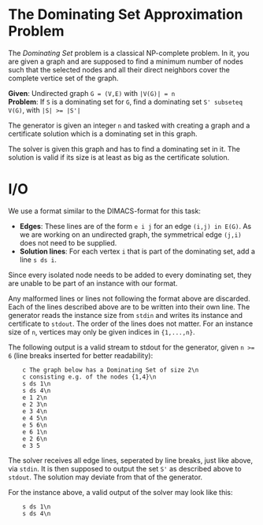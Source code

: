 # The Dominating Set Approximation Problem
The *Dominating Set* problem is a classical NP-complete problem. In it, you are
given a graph and are supposed to find a minimum number of nodes such that
the selected nodes and all their direct neighbors cover the complete vertice set
of the graph.

**Given**: Undirected graph `G = (V,E)` with `|V(G)| = n`  
**Problem**: If `S` is a dominating set for `G`, find a dominating set 
`S' subseteq V(G)`, with `|S| >= |S'|`

The generator is given an integer `n` and tasked with creating a graph and a 
certificate solution which is a dominating set in this graph.

The solver is given this graph and has to find a dominating set in it. The 
solution is valid if its size is at least as big as the
certificate solution.
# I/O
We use a format similar to the DIMACS-format for this task:
* **Edges**: These lines are of the form `e i j`
    for an edge `(i,j) in E(G)`. As we are working on an undirected graph, 
    the symmetrical edge `(j,i)` does not need to be supplied.
* **Solution lines**: For each vertex `i` that is part of the dominating set, add
    a line `s ds i`.

Since every isolated node needs to be added to every dominating set, they are
unable to be part of an instance with our format.

Any malformed lines or lines not following the format above are discarded.
Each of the lines described above are to be written into their own line.
The generator reads the instance size from `stdin` and writes its instance 
and certificate to `stdout`. The order of the lines does not matter. For an
instance size of `n`, vertices may only be given indices in `{1,...,n}`.


The following output is a valid stream to stdout for the generator, given 
`n >= 6` (line breaks inserted for better readability):
```
    c The graph below has a Dominating Set of size 2\n
    c consisting e.g. of the nodes {1,4}\n
    s ds 1\n
    s ds 4\n
    e 1 2\n
    e 2 3\n
    e 3 4\n
    e 4 5\n
    e 5 6\n
    e 6 1\n
    e 2 6\n
    e 3 5
```
The solver receives all edge lines, seperated by line breaks, just like above, 
via `stdin`. It is then supposed to output the set `S'` as described
above to `stdout`. The solution may deviate from that of the generator.

For the instance above, a valid output of the solver may look like this:
```
    s ds 1\n
    s ds 4\n
```